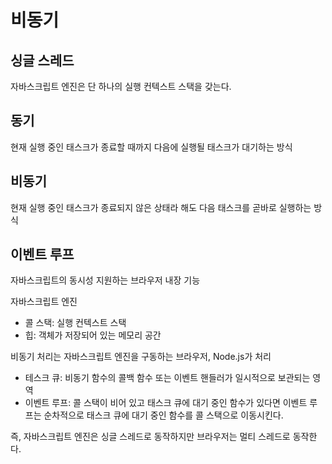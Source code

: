 # 비동기

## 싱글 스레드

자바스크립트 엔진은 단 하나의 실행 컨텍스트 스택을 갖는다.

## 동기

현재 실행 중인 태스크가 종료할 때까지 다음에 실행될 태스크가 대기하는 방식

## 비동기

현재 실행 중인 태스크가 종료되지 않은 상태라 해도 다음 태스크를 곧바로 실행하는 방식

## 이벤트 루프

자바스크립트의 동시성 지원하는 브라우저 내장 기능

자바스크립트 엔진

- 콜 스택: 실행 컨텍스트 스택
- 힙: 객체가 저장되어 있는 메모리 공간

비동기 처리는 자바스크립트 엔진을 구동하는 브라우저, Node.js가 처리

- 테스크 큐: 비동기 함수의 콜백 함수 또는 이벤트 핸들러가 일시적으로 보관되는 영역
- 이벤트 루프: 콜 스택이 비어 있고 태스크 큐에 대기 중인 함수가 있다면 이벤트 루프는 순차적으로 태스크 큐에 대기 중인 함수를 콜 스택으로 이동시킨다.

즉, 자바스크립트 엔진은 싱글 스레드로 동작하지만 브라우저는 멀티 스레드로 동작한다.
